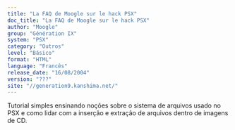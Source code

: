 ```yaml
---
title: "La FAQ de Moogle sur le hack PSX"
doc_title: "La FAQ de Moogle sur le hack PSX"
author: "Moogle"
group: "Génération IX"
system: "PSX"
category: "Outros"
level: "Básico"
format: "HTML"
language: "Francês"
release_date: "16/08/2004"
version: "???"
site: "//generation9.kanshima.net/"
---
```

Tutorial simples ensinando noções sobre o sistema de arquivos usado no PSX e como lidar com a inserção e extração de arquivos dentro de imagens de CD.